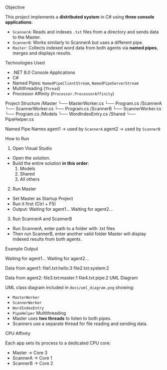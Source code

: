 Objective 

This project implements a **distributed system** in C# using **three console applications**:

- `ScannerA`: Reads and indexes `.txt` files from a directory and sends data to the Master.
- `ScannerB`: Works similarly to ScannerA but uses a different pipe.
- `Master`: Collects indexed word data from both agents via **named pipes**, merges and displays results.

Technologies Used
- .NET 8.0 Console Applications
- C#
- Named Pipes: `NamedPipeClientStream`, `NamedPipeServerStream`
- Multithreading (`Thread`)
- Processor Affinity (`Processor.ProcessorAffinity`)

Project Structure
/Master
└── MasterWorker.cs
└── Program.cs
/ScannerA
└── ScannerWorker.cs
└── Program.cs
/ScannerB
└── ScannerWorker.cs
└── Program.cs
/Models
└── WordIndexEntry.cs
/Shared
└── PipeHelper.cs

Named Pipe Names
agent1 → used by `ScannerA`
agent2 → used by `ScannerB`

How to Run
1. Open Visual Studio
- Open the solution.
- Build the entire solution **in this order**:
  1. Models
  2. Shared
  3. All others
2. Run Master
- Set Master as Startup Project
- Run it first (Ctrl + F5)
- Output:
Waiting for agent1...
Waiting for agent2...
3. Run ScannerA and ScannerB
- Run ScannerA, enter path to a folder with .txt files  
- Then run ScannerB, enter another valid folder
Master will display indexed results from both agents.

Example Output

Waiting for agent1...
Waiting for agent2...

Data from agent1:
file1.txt:hello:3
file2.txt:system:2

Data from agent2:
file3.txt:master:1
file4.txt:pipe:2
UML Diagram

UML class diagram included in `docs/uml_diagram.png` showing:

- `MasterWorker`
- `ScannerWorker`
- `WordIndexEntry`
- `PipeHelper`
Multithreading
- Master uses **two threads** to listen to both pipes.
- Scanners use a separate thread for file reading and sending data.

CPU Affinity

Each app sets its process to a dedicated CPU core:
- Master → Core 3
- ScannerA → Core 1
- ScannerB → Core 2
 
